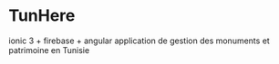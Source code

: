 # TunHere
ionic 3 + firebase + angular application de gestion des monuments et patrimoine en Tunisie 
